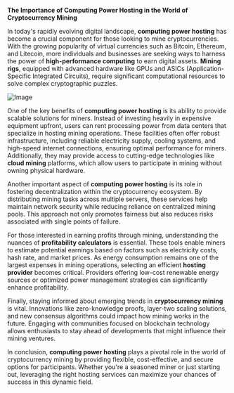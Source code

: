 **The Importance of Computing Power Hosting in the World of Cryptocurrency Mining**

In today's rapidly evolving digital landscape, **computing power hosting** has become a crucial component for those looking to mine cryptocurrencies. With the growing popularity of virtual currencies such as Bitcoin, Ethereum, and Litecoin, more individuals and businesses are seeking ways to harness the power of **high-performance computing** to earn digital assets. **Mining rigs**, equipped with advanced hardware like GPUs and ASICs (Application-Specific Integrated Circuits), require significant computational resources to solve complex cryptographic puzzles.

![Image](https://github.com/user-attachments/assets/31692037-0104-4703-abd1-696b6a7dd41b)

One of the key benefits of **computing power hosting** is its ability to provide scalable solutions for miners. Instead of investing heavily in expensive equipment upfront, users can rent processing power from data centers that specialize in hosting mining operations. These facilities often offer robust infrastructure, including reliable electricity supply, cooling systems, and high-speed internet connections, ensuring optimal performance for miners. Additionally, they may provide access to cutting-edge technologies like **cloud mining** platforms, which allow users to participate in mining without owning physical hardware.

Another important aspect of **computing power hosting** is its role in fostering decentralization within the cryptocurrency ecosystem. By distributing mining tasks across multiple servers, these services help maintain network security while reducing reliance on centralized mining pools. This approach not only promotes fairness but also reduces risks associated with single points of failure.

For those interested in earning profits through mining, understanding the nuances of **profitability calculators** is essential. These tools enable miners to estimate potential earnings based on factors such as electricity costs, hash rate, and market prices. As energy consumption remains one of the largest expenses in mining operations, selecting an efficient **hosting provider** becomes critical. Providers offering low-cost renewable energy sources or optimized power management strategies can significantly enhance profitability.

Finally, staying informed about emerging trends in **cryptocurrency mining** is vital. Innovations like zero-knowledge proofs, layer-two scaling solutions, and new consensus algorithms could impact how mining works in the future. Engaging with communities focused on blockchain technology allows enthusiasts to stay ahead of developments that might influence their mining ventures.

In conclusion, **computing power hosting** plays a pivotal role in the world of cryptocurrency mining by providing flexible, cost-effective, and secure options for participants. Whether you're a seasoned miner or just starting out, leveraging the right hosting services can maximize your chances of success in this dynamic field.